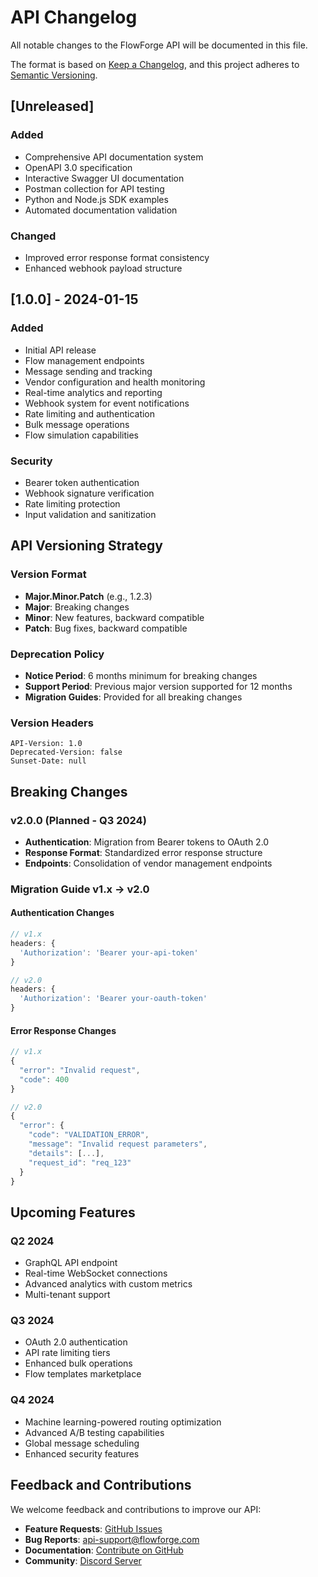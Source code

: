 # API Changelog

All notable changes to the FlowForge API will be documented in this file.

The format is based on [Keep a Changelog](https://keepachangelog.com/en/1.0.0/),
and this project adheres to [Semantic Versioning](https://semver.org/spec/v2.0.0.html).

## [Unreleased]

### Added
- Comprehensive API documentation system
- OpenAPI 3.0 specification
- Interactive Swagger UI documentation
- Postman collection for API testing
- Python and Node.js SDK examples
- Automated documentation validation

### Changed
- Improved error response format consistency
- Enhanced webhook payload structure

## [1.0.0] - 2024-01-15

### Added
- Initial API release
- Flow management endpoints
- Message sending and tracking
- Vendor configuration and health monitoring
- Real-time analytics and reporting
- Webhook system for event notifications
- Rate limiting and authentication
- Bulk message operations
- Flow simulation capabilities

### Security
- Bearer token authentication
- Webhook signature verification
- Rate limiting protection
- Input validation and sanitization

## API Versioning Strategy

### Version Format
- **Major.Minor.Patch** (e.g., 1.2.3)
- **Major**: Breaking changes
- **Minor**: New features, backward compatible
- **Patch**: Bug fixes, backward compatible

### Deprecation Policy
- **Notice Period**: 6 months minimum for breaking changes
- **Support Period**: Previous major version supported for 12 months
- **Migration Guides**: Provided for all breaking changes

### Version Headers
```http
API-Version: 1.0
Deprecated-Version: false
Sunset-Date: null
```

## Breaking Changes

### v2.0.0 (Planned - Q3 2024)
- **Authentication**: Migration from Bearer tokens to OAuth 2.0
- **Response Format**: Standardized error response structure
- **Endpoints**: Consolidation of vendor management endpoints

### Migration Guide v1.x → v2.0

#### Authentication Changes
```javascript
// v1.x
headers: {
  'Authorization': 'Bearer your-api-token'
}

// v2.0
headers: {
  'Authorization': 'Bearer your-oauth-token'
}
```

#### Error Response Changes
```javascript
// v1.x
{
  "error": "Invalid request",
  "code": 400
}

// v2.0
{
  "error": {
    "code": "VALIDATION_ERROR",
    "message": "Invalid request parameters",
    "details": [...],
    "request_id": "req_123"
  }
}
```

## Upcoming Features

### Q2 2024
- GraphQL API endpoint
- Real-time WebSocket connections
- Advanced analytics with custom metrics
- Multi-tenant support

### Q3 2024
- OAuth 2.0 authentication
- API rate limiting tiers
- Enhanced bulk operations
- Flow templates marketplace

### Q4 2024
- Machine learning-powered routing optimization
- Advanced A/B testing capabilities
- Global message scheduling
- Enhanced security features

## Feedback and Contributions

We welcome feedback and contributions to improve our API:

- **Feature Requests**: [GitHub Issues](https://github.com/flowforge/api/issues)
- **Bug Reports**: api-support@flowforge.com
- **Documentation**: [Contribute on GitHub](https://github.com/flowforge/docs)
- **Community**: [Discord Server](https://discord.gg/flowforge)